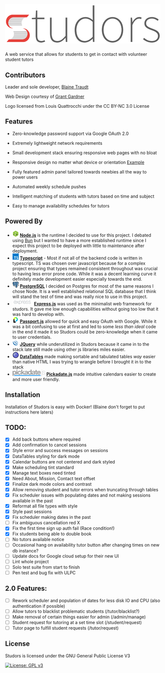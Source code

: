 # ![Studors](public/img/studors.webp)

A web service that allows for students to get in contact with volunteer student tutors

## Contributors

Leader and sole developer, [Blaine Traudt](https://github.com/blaine-t)

Web Design courtesy of [Grant Gardner](https://github.com/G2-Games)

Logo licensed from Louis Quattrocchi under the CC BY-NC 3.0 License

## Features

- Zero-knowledge password support via Google OAuth 2.0

- Extremely lightweight network requirements

- Small development stack ensuring responsive web pages with no bloat

- Responsive design no matter what device or orientation [Example](dev/img/scalability.png)

- Fully featured admin panel tailored towards newbies all the way to power users

- Automated weekly schedule pushes

- Intelligent matching of students with tutors based on time and subject

- Easy to manage availability schedules for tutors

## Powered By

- <img src="dev/img/node.png" width="20" height="20"> [**Node.js**](https://github.com/nodejs/node) is the runtime I decided to use for this project. I debated using [Bun](https://bun.sh/) but I wanted to have a more established runtime since I expect this project to be deployed with little to maintenance after deployment.
- <img src="dev/img/typeScript.svg" width="20" height="20"> [**Typescript**](https://github.com/microsoft/TypeScript) - Most if not all of the backend code is written in typescript. TS was chosen over javascript because for a complex project ensuring that types remained consistent throughout was crucial to having less error prone code. While it was a decent learning curve it definitely made development easier especially towards the end.
- <img src="dev/img/postgres.svg" width="20" height="20"> [**PostgreSQL**](https://github.com/postgres/postgres) I decided on Postgres for most of the same reasons I chose Node. It is a well established relational SQL database that I think will stand the test of time and was really nice to use in this project.
- <img src="dev/img/express.png" height="20"> [**Express.js**](https://github.com/expressjs/express) was used as the minimalist web framework for studors. It gave me low enough capabilities without going too low that it was hard to develop with.
- <img src="dev/img/passport.png" width="20" height="20"> [**Passport.js**](https://github.com/jaredhanson/passport) allowed for quick and easy OAuth with Google. While it was a bit confusing to use at first and led to some _less than ideal_ code in the end it made it so Studors could be zero-knowledge when it came to user credentials.
- <img src="dev/img/jQuery.png" width="20" height="20"> [**JQuery**](https://github.com/jquery/jquery) while underutilized in Studors because it came in to the stack late still made using other js libraries miles easier.
- <img src="dev/img/dataTables.png" width="20" height="20"> [**DataTables**](https://github.com/DataTables/DataTables) made making sortable and tabulated tables _way_ easier than native HTML I was trying to wrangle before I brought it in to the stack
- <img src="dev/img/pickADate.png" height="20"> [**Pickadate.js**](https://github.com/amsul/pickadate.js) made intuitive calendars easier to create and more user friendly.

## Installation

Installation of Studors is easy with Docker! (Blaine don't forget to put instructions here laters)

## TODO:

- [x] Add back buttons where required
- [x] Add confirmation to cancel sessions
- [x] Style error and success messages on sessions
- [x] DataTables styling for dark mode
- [x] Calendar buttons are not centered and dark styled
- [x] Make scheduling tint standard
- [x] Manage text boxes need tinted
- [x] Need About, Mission, Contact text offset
- [x] Finalize dark mode colors and contrast
- [x] Allow removing student and tutor errors when truncating through tables
- [x] Fix scheduler issues with populating dates and not making sessions available in the past
- [x] Reformat all file types with style
- [x] Style past sessions
- [x] Fix scheduler making dates in the past
- [ ] Fix ambiguous cancellation red X
- [x] Fix the first time sign up auth fail (Race condition!)
- [x] Fix students being able to double book
- [ ] No tutors available notice
- [ ] Occasional hang on availability tutor button after changing times on new db instance?
- [ ] Update docs for Google cloud setup for their new UI
- [ ] Lint whole project
- [ ] Solo test suite from start to finish
- [ ] Pen test and bug fix with ULPC

## 2.0 Features:

- [ ] Rework scheduler and population of dates for less disk IO and CPU (also authentication if possible)
- [ ] Allow tutors to blacklist problematic students (/tutor/blacklist?)
- [ ] Make removal of certain things easier for admin (/admin/manage)
- [ ] Student request for tutoring at a set time slot (/student/request)
- [ ] Tutor page to fulfill student requests (/tutor/request)

## License

Studors is licensed under the GNU General Public License V3

[![License: GPL v3](https://img.shields.io/badge/License-GPL%20v3-blue.svg?style=for-the-badge)](https://www.gnu.org/licenses/gpl-3.0)

